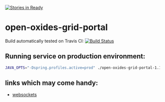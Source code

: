 [![Stories in Ready](https://badge.waffle.io/unicore-life/open-oxides-grid-portal.png?label=ready&title=Ready)](https://waffle.io/unicore-life/open-oxides-grid-portal)
# open-oxides-grid-portal

Build automatically tested on Travis CI: 
[![Build Status](https://travis-ci.org/unicore-life/open-oxides-grid-portal.svg?branch=master)](https://travis-ci.org/unicore-life/open-oxides-grid-portal)

## Running service on production environment:

```bash
JAVA_OPTS="-Dspring.profiles.active=prod" ./open-oxides-grid-portal-1.1.0-SNAPSHOT/bin/open-oxides-grid-portal
```

## links which may come handy:
 
 * [websockets](http://g00glen00b.be/spring-websockets-config/)
